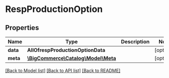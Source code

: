 # RespProductionOption

## Properties
Name | Type | Description | Notes
------------ | ------------- | ------------- | -------------
**data** | **AllOfrespProductionOptionData** |  | [optional] 
**meta** | [**\BigCommerce\Catalog\Model\Meta**](Meta.md) |  | [optional] 

[[Back to Model list]](../../README.md#documentation-for-models) [[Back to API list]](../../README.md#documentation-for-api-endpoints) [[Back to README]](../../README.md)

